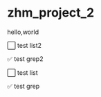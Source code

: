 # zhm_project_2

hello,world


:white_large_square: test list2

:white_check_mark: test grep2

:white_large_square: test list

:white_check_mark: test grep
